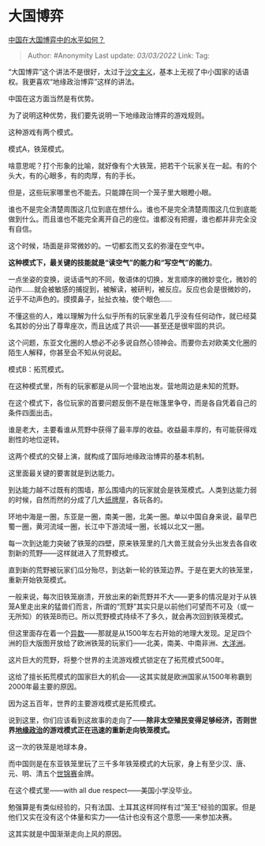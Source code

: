 # 大国博弈
[中国在大国博弈中的水平如何？](https://www.zhihu.com/question/26402088/answer/1294181492)

> Author: #Anonymity
> Last update: *03/03/2022*
> Link:
> Tag:

“大国博弈”这个讲法不是很好，太过于[沙文主义](https://www.zhihu.com/search?q=%E6%B2%99%E6%96%87%E4%B8%BB%E4%B9%89&search_source=Entity&hybrid_search_source=Entity&hybrid_search_extra=%7B%22sourceType%22%3A%22answer%22%2C%22sourceId%22%3A1294181492%7D)，基本上无视了中小国家的话语权。我更喜欢“地缘政治博弈”这样的讲法。

中国在这方面当然是有优势。

为了说明这种优势，我们要先说明一下地缘政治博弈的游戏规则。

这种游戏有两个模式。

模式A，铁笼模式。

啥意思呢？打个形象的比喻，就好像有个大铁笼，把若干个玩家关在一起。有的个头大，有的心眼多，有的肉厚，有的手长。

但是，这些玩家哪里也不能去。只能蹲在同一个笼子里大眼瞪小眼。

谁也不是完全清楚周围这几位到底在想什么。谁也不是完全清楚周围这几位到底能做到什么。而且谁也不能完全离开自己的座位。谁都没有把握，谁也都并非完全没有自信。

这个时候，场面是非常微妙的。一切都玄而又玄的弥漫在空气中。

**这种模式下，最关键的技能就是“读空气”的能力和“写空气”的能力**。

一点坐姿的变换，说话语气的不同，敬语体的切换，发言顺序的微妙变化，微妙的动作……就会被敏感的捕捉到，被解读，被研判，被反应。反应也会是很微妙的，近乎不动声色的。摸摸鼻子，扯扯衣袖，使个眼色……

不懂这些的人，难以理解为什么似乎所有的玩家坐着几乎没有任何动作，就已经莫名其妙的分出了尊卑座次，而且达成了共识——甚至还是很牢固的共识。

这个问题，东亚文化圈的人想必不必多说自然心领神会。而要你去对欧美文化圈的陌生人解释，你甚至会不知从何说起。

模式B：拓荒模式。

在这种模式里，所有的玩家都是从同一个营地出发。营地周边是未知的荒野。

在这个模式下，各位玩家的首要问题反倒不是在帐篷里争夺，而是各自凭着自己的条件四面出击。

谁是老大，主要看谁从荒野中获得了最丰厚的收益。收益最丰厚的，有可能获得戏剧性的地位逆转。

这两个模式的交替上演，就构成了国际地缘政治博弈的基本机制。

这里面最关键的要害就是到达能力。

到达能力越不过既有的围墙，那么围墙内的玩家就会是铁笼模式。人类到达能力弱的时候，自然而然的分成了几大[纸牌屋](https://www.zhihu.com/search?q=%E7%BA%B8%E7%89%8C%E5%B1%8B&search_source=Entity&hybrid_search_source=Entity&hybrid_search_extra=%7B%22sourceType%22%3A%22answer%22%2C%22sourceId%22%3A1294181492%7D)，各玩各的。

环地中海是一圈，东亚是一圈，南美一圈，北美一圈。单以中国自身来说，最早巴蜀一圈，黄河流域一圈，长江中下游流域一圈，长城以北又一圈。

每一次到达能力突破了铁笼的四壁，原来铁笼里的几大兽王就会分头出发去各自收割新的荒野——这样就进入了荒野模式。

直到新的荒野被玩家们瓜分殆尽，到达新一轮的铁笼边界。于是在更大的铁笼里，重新开始铁笼模式。

一般来说，每次旧铁笼崩溃，开放出来的新荒野并不大——更多的情况是对于从铁笼A里走出来的猛兽们而言，所谓的“荒野”其实只是以前他们可望而不可及（或一无所知）的铁笼B而已。所以荒野模式持续不了多久，就会再次回到铁笼模式。

但这里面存在着一个[异数](https://www.zhihu.com/search?q=%E5%BC%82%E6%95%B0&search_source=Entity&hybrid_search_source=Entity&hybrid_search_extra=%7B%22sourceType%22%3A%22answer%22%2C%22sourceId%22%3A1294181492%7D)——那就是从1500年左右开始的地理大发现。足足四个洲的巨大版图开放给了欧洲铁笼的玩家们——北美，南美、中南非洲、[大洋洲](https://www.zhihu.com/search?q=%E5%A4%A7%E6%B4%8B%E6%B4%B2&search_source=Entity&hybrid_search_source=Entity&hybrid_search_extra=%7B%22sourceType%22%3A%22answer%22%2C%22sourceId%22%3A1294181492%7D)。

这片巨大的荒野，将整个世界的主流游戏模式锁定在了拓荒模式500年。

这给了擅长拓荒模式的国家巨大的机会——这其实就是欧洲国家从1500年称霸到2000年最主要的原因。

因为这五百年，世界的主要游戏模式是拓荒模式。

说到这里，你们应该看到这故事的走向了——**除非太空殖民变得足够经济，否则世界[地缘政治](https://www.zhihu.com/search?q=%E5%9C%B0%E7%BC%98%E6%94%BF%E6%B2%BB&search_source=Entity&hybrid_search_source=Entity&hybrid_search_extra=%7B%22sourceType%22%3A%22answer%22%2C%22sourceId%22%3A1294181492%7D)的游戏模式正在迅速的重新走向铁笼模式。**

这一次的铁笼是地球本身。

而中国则是在东亚铁笼里玩了三千多年铁笼模式的大玩家，身上有至少汉、唐、元、明、清五个[世锦赛](https://www.zhihu.com/search?q=%E4%B8%96%E9%94%A6%E8%B5%9B&search_source=Entity&hybrid_search_source=Entity&hybrid_search_extra=%7B%22sourceType%22%3A%22answer%22%2C%22sourceId%22%3A1294181492%7D)金牌。

在这个模式里——with all due respect——美国小学没毕业。

勉强算是有类似经验的，只有法国、土耳其这样同样有过“笼王”经验的国家。但是他们又实在没有这个体量和实力——估计也没有这个意愿——来参加决赛。

这其实就是中国渐渐走向上风的原因。
